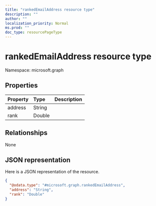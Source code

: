 ```yaml
---
title: "rankedEmailAddress resource type"
description: ""
author: ""
localization_priority: Normal
ms.prod: ""
doc_type: resourcePageType
---
```


# rankedEmailAddress resource type


Namespace: microsoft.graph



## Properties
|Property|Type|Description|
|:---|:---|:---|
|address|String||
|rank|Double||

## Relationships
None

## JSON representation
Here is a JSON representation of the resource.
<!-- {
  "blockType": "resource",
  "@odata.type": "microsoft.graph.rankedEmailAddress"
}
-->
``` json
{
  "@odata.type": "#microsoft.graph.rankedEmailAddress",
  "address": "String",
  "rank": "Double"
}
```

